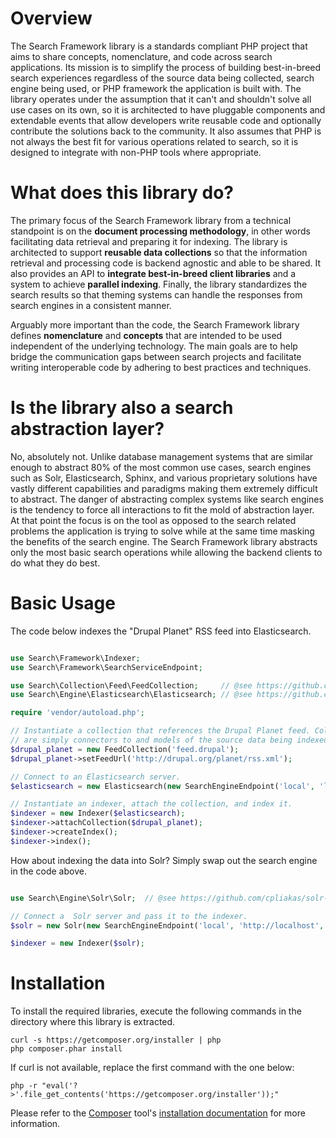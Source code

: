 Overview
========

The Search Framework library is a standards compliant PHP project that aims to
share concepts, nomenclature, and code across search applications. Its mission
is to simplify the process of building best-in-breed search experiences
regardless of the source data being collected, search engine being used, or PHP
framework the application is built with. The library operates under the
assumption that it can't and shouldn't solve all use cases on its own, so it is
architected to have pluggable components and extendable events that allow
developers write reusable code and optionally contribute the solutions back to
the community. It also assumes that PHP is not always the best fit for various
operations related to search, so it is designed to integrate with non-PHP tools
where appropriate.

What does this library do?
==========================

The primary focus of the Search Framework library from a technical standpoint is
on the **document processing methodology**, in other words facilitating data
retrieval and preparing it for indexing. The library is architected to support
**reusable data collections** so that the information retrieval and processing
code is backend agnostic and able to be shared. It also provides an API to
**integrate best-in-breed client libraries** and a system to achieve **parallel
indexing**. Finally, the library standardizes the search results so that theming
systems can handle the responses from search engines in a consistent manner.

Arguably more important than the code, the Search Framework library defines
**nomenclature** and **concepts** that are intended to be used independent of
the underlying technology. The main goals are to help bridge the communication
gaps between search projects and facilitate writing interoperable code by
adhering to best practices and techniques.

Is the library also a search abstraction layer?
===============================================

No, absolutely not. Unlike database management systems that are similar enough
to abstract 80% of the most common use cases, search engines such as Solr,
Elasticsearch, Sphinx, and various proprietary solutions have vastly different
capabilities and paradigms making them extremely difficult to abstract. The
danger of abstracting complex systems like search engines is the tendency to
force all interactions to fit the mold of abstraction layer. At that point the
focus is on the tool as opposed to the search related problems the application
is trying to solve while at the same time masking the benefits of the search
engine. The Search Framework library abstracts only the most basic search
operations while allowing the backend clients to do what they do best.

Basic Usage
===========

The code below indexes the "Drupal Planet" RSS feed into Elasticsearch.

```php

use Search\Framework\Indexer;
use Search\Framework\SearchServiceEndpoint;

use Search\Collection\Feed\FeedCollection;     // @see https://github.com/cpliakas/feed-collection
use Search\Engine\Elasticsearch\Elasticsearch; // @see https://github.com/cpliakas/elasticsearch-engine

require 'vendor/autoload.php';

// Instantiate a collection that references the Drupal Planet feed. Collections
// are simply connectors to and models of the source data being indexed.
$drupal_planet = new FeedCollection('feed.drupal');
$drupal_planet->setFeedUrl('http://drupal.org/planet/rss.xml');

// Connect to an Elasticsearch server.
$elasticsearch = new Elasticsearch(new SearchEngineEndpoint('local', 'localhost', 'feeds', 9200));

// Instantiate an indexer, attach the collection, and index it.
$indexer = new Indexer($elasticsearch);
$indexer->attachCollection($drupal_planet);
$indexer->createIndex();
$indexer->index();

```

How about indexing the data into Solr? Simply swap out the search engine in the
code above.

```php

use Search\Engine\Solr\Solr;  // @see https://github.com/cpliakas/solr-search-service

// Connect a  Solr server and pass it to the indexer.
$solr = new Solr(new SearchEngineEndpoint('local', 'http://localhost', '/solr', 8983));

$indexer = new Indexer($solr);

```

Installation
============

To install the required libraries, execute the following commands in the
directory where this library is extracted.

    curl -s https://getcomposer.org/installer | php
    php composer.phar install

If curl is not available, replace the first command with the one below:

    php -r "eval('?>'.file_get_contents('https://getcomposer.org/installer'));"

Please refer to the [Composer](http://getcomposer.org/) tool's
[installation documentation](http://getcomposer.org/doc/00-intro.md#installation-nix)
for more information.
